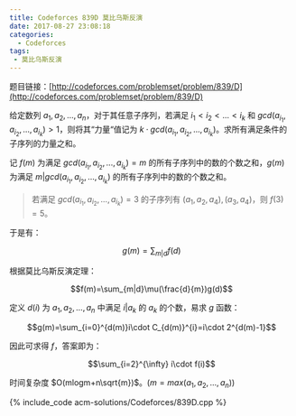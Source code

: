 ```yaml
---
title: Codeforces 839D 莫比乌斯反演
date: 2017-08-27 23:08:18
categories:
  - Codeforces
tags:
 - 莫比乌斯反演
---
```


题目链接：[http://codeforces.com/problemset/problem/839/D](http://codeforces.com/problemset/problem/839/D)

给定数列 $a_1, a_2, ..., a_n$，对于其任意子序列，若满足 $i_1 < i_2 < ... < i_k$ 和 $gcd(a_{i_1}, a_{i_2}, ..., a_{i_k}) > 1$，则将其“力量“值记为 $k\cdot gcd(a_{i_1}, a_{i_2}, ..., a_{i_k})$。求所有满足条件的子序列的力量之和。

<!-- more -->

记 $f(m)$ 为满足 $gcd(a_{i_1}, a_{i_2}, ..., a_{i_k}) = m$ 的所有子序列中的数的个数之和，$g(m)$ 为满足 $m | gcd(a_{i_1}, a_{i_2}, ..., a_{i_k})$ 的所有子序列中的数的个数之和。

> 若满足 $gcd(a_{i_1}, a_{i_2}, ..., a_{i_k}) = 3$ 的子序列有 $(a_1, a_2, a_4), (a_3, a_4)$，则 $f(3)=5$。

于是有：

$$g(m)=\sum_{m|d}f(d)$$

根据莫比乌斯反演定理：

$$f(m)=\sum_{m|d}\mu(\frac{d}{m})g(d)$$

定义 $d(i)$ 为 $a_1, a_2, ..., a_n$ 中满足 $i | a_k$ 的 $a_k$ 的个数，易求 $g$ 函数：

$$g(m)=\sum_{i=0}^{d(m)}i\cdot C_{d(m)}^{i}=i\cdot 2^{d(m)-1}$$

因此可求得 $f$，答案即为：

$$\sum_{i=2}^{\infty} i\cdot f(i)$$

时间复杂度 $O(mlogm+n\sqrt{m})$。$(m=max(a_1, a_2, ..., a_n))$

{% include_code acm-solutions/Codeforces/839D.cpp %}
